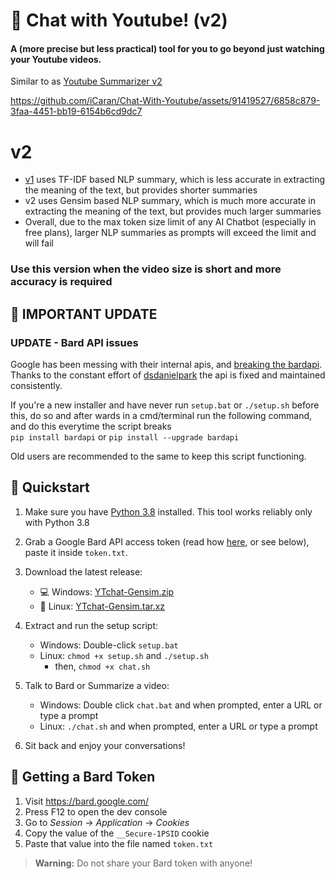 # 💬 Chat with Youtube! (v2) 

#### A (more precise but less practical) tool for you to go beyond just watching your Youtube videos.  

Similar to  as [Youtube Summarizer v2](https://github.com/iCaran/YT-Gist/tree/v2-gensim_based)

https://github.com/iCaran/Chat-With-Youtube/assets/91419527/6858c879-3faa-4451-bb19-6154b6cd9dc7

# v2
- [v1](https://github.com/iCaran/Chat-With-Youtube/tree/master) uses TF-IDF based NLP summary, which is less accurate in extracting the meaning of the text, but provides shorter summaries
- v2 uses Gensim based NLP summary, which is much more accurate in extracting the meaning of the text, but provides much larger summaries
- Overall, due to the max token size limit of any AI Chatbot (especially in free plans), larger NLP summaries as prompts will exceed the limit and will fail
### Use this version when the video size is short and more accuracy is required

## 🔔 IMPORTANT UPDATE   

### UPDATE - Bard API issues    

Google has been messing with their internal apis, and [breaking the bardapi](https://github.com/dsdanielpark/Bard-API/issues/80).  
Thanks to the constant effort of [dsdanielpark](https://github.com/dsdanielpark) the api is fixed and maintained consistently.

If you're a new installer and have never run `setup.bat` or `./setup.sh` before this, do so and after wards in a cmd/terminal run the following command, and do this everytime the script breaks  
`pip install bardapi` or `pip install --upgrade bardapi`    

Old users are recommended to the same to keep this script functioning. 

## 🚀 Quickstart  

1. Make sure you have [Python 3.8](https://www.python.org/downloads/release/python-3810/) installed. This tool works reliably only with Python 3.8     

2. Grab a Google Bard API access token (read how [here](https://github.com/dsdanielpark/Bard-API#readme), or see below), paste it inside `token.txt`.      

3. Download the latest release:   
   - 💻 Windows: [YTchat-Gensim.zip](https://github.com/iCaran/Chat-With-Youtube/releases/download/v2.0.0/YTchat-Gensim.zip)    
   - 🐧 Linux: [YTchat-Gensim.tar.xz](https://github.com/iCaran/Chat-With-Youtube/releases/download/v2.0.0/YTchat-Gensim.tar.xz)   

4. Extract and run the setup script:   
   - Windows: Double-click `setup.bat`   
   - Linux: `chmod +x setup.sh` and `./setup.sh`    
      - then, `chmod +x chat.sh`
   
5. Talk to Bard or Summarize a video:    
   - Windows: Double click `chat.bat` and when prompted, enter a URL or type a prompt   
   - Linux: `./chat.sh` and when prompted, enter a URL or type a prompt   

6. Sit back and enjoy your conversations!   

## 🔑 Getting a Bard Token     

1. Visit https://bard.google.com/  
2. Press F12 to open the dev console     
3. Go to *Session* -> *Application* -> *Cookies*         
4. Copy the value of the `__Secure-1PSID` cookie   
5. Paste that value into the file named `token.txt`   

> **Warning:** Do not share your Bard token with anyone!

